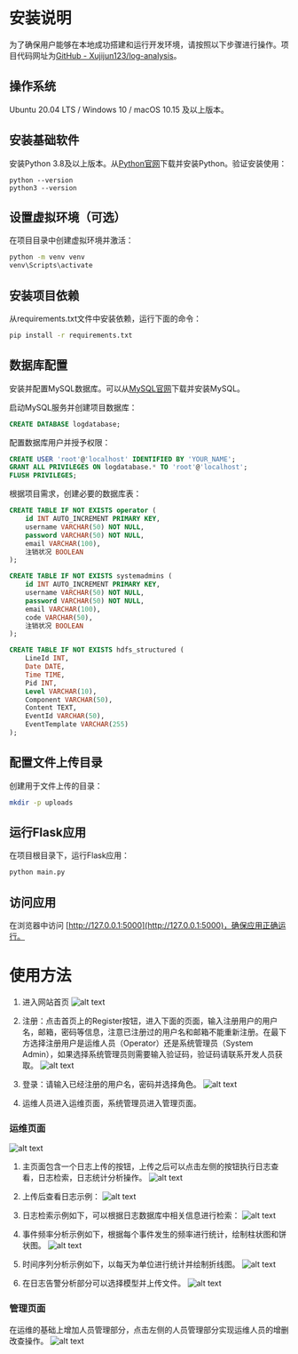# 安装说明

为了确保用户能够在本地成功搭建和运行开发环境，请按照以下步骤进行操作。项目代码网址为[GitHub - Xujijun123/log-analysis](https://github.com/Xujijun123/log-analysis)。

## 操作系统

Ubuntu 20.04 LTS / Windows 10 / macOS 10.15 及以上版本。

## 安装基础软件

安装Python 3.8及以上版本。从[Python官网](https://www.python.org/)下载并安装Python。验证安装使用：

```
python --version
python3 --version
```

## 设置虚拟环境（可选）

在项目目录中创建虚拟环境并激活：

```bash
python -m venv venv
venv\Scripts\activate
```

## 安装项目依赖

从requirements.txt文件中安装依赖，运行下面的命令：

```bash
pip install -r requirements.txt
```

## 数据库配置

安装并配置MySQL数据库。可以从[MySQL官网](https://dev.mysql.com/downloads/mysql/)下载并安装MySQL。

启动MySQL服务并创建项目数据库：

```sql
CREATE DATABASE logdatabase;
```

配置数据库用户并授予权限：

```sql
CREATE USER 'root'@'localhost' IDENTIFIED BY 'YOUR_NAME';
GRANT ALL PRIVILEGES ON logdatabase.* TO 'root'@'localhost';
FLUSH PRIVILEGES;
```

根据项目需求，创建必要的数据库表：

```sql
CREATE TABLE IF NOT EXISTS operator (
    id INT AUTO_INCREMENT PRIMARY KEY,
    username VARCHAR(50) NOT NULL,
    password VARCHAR(50) NOT NULL,
    email VARCHAR(100),
    注销状况 BOOLEAN
);

CREATE TABLE IF NOT EXISTS systemadmins (
    id INT AUTO_INCREMENT PRIMARY KEY,
    username VARCHAR(50) NOT NULL,
    password VARCHAR(50) NOT NULL,
    email VARCHAR(100),
    code VARCHAR(50),
    注销状况 BOOLEAN
);

CREATE TABLE IF NOT EXISTS hdfs_structured (
    LineId INT,
    Date DATE,
    Time TIME,
    Pid INT,
    Level VARCHAR(10),
    Component VARCHAR(50),
    Content TEXT,
    EventId VARCHAR(50),
    EventTemplate VARCHAR(255)
);
```

## 配置文件上传目录

创建用于文件上传的目录：

```bash
mkdir -p uploads
```

## 运行Flask应用

在项目根目录下，运行Flask应用：

```bash
python main.py
```

## 访问应用

在浏览器中访问 [http://127.0.0.1:5000](http://127.0.0.1:5000)，确保应用正确运行。

# 使用方法

1. 进入网站首页
![alt text](image/1.png)
  
2. 注册：点击首页上的Register按钮，进入下面的页面，输入注册用户的用户名，邮箱，密码等信息，注意已注册过的用户名和邮箱不能重新注册。在最下方选择注册用户是运维人员（Operator）还是系统管理员（System Admin），如果选择系统管理员则需要输入验证码，验证码请联系开发人员获取。
![alt text](image/2.png)
  
1. 登录：请输入已经注册的用户名，密码并选择角色。
![alt text](image/3.png)
  
2. 运维人员进入运维页面，系统管理员进入管理页面。
  

### 运维页面
![alt text](image/4%20(1).png)
1. 主页面包含一个日志上传的按钮，上传之后可以点击左侧的按钮执行日志查看，日志检索，日志统计分析操作。
![alt text](image/6%20(3).png)

2. 上传后查看日志示例：
![alt text](image/7%20(1).png)

1. 日志检索示例如下，可以根据日志数据库中相关信息进行检索：
![alt text](image/8%20(1).png) 

2. 事件频率分析示例如下，根据每个事件发生的频率进行统计，绘制柱状图和饼状图。
![alt text](image/9.png) 

1. 时间序列分析示例如下，以每天为单位进行统计并绘制折线图。
![alt text](image/11.png) 

1. 在日志告警分析部分可以选择模型并上传文件。
![alt text](image/13.png)

### 管理页面

在运维的基础上增加人员管理部分，点击左侧的人员管理部分实现运维人员的增删改查操作。
![alt text](image/14.png) 